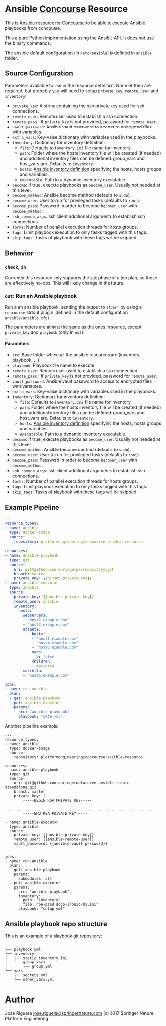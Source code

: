 # Ansible [Concourse](http://concourse.ci) Resource

This is [Ansible](https://www.ansible.com) resource for [Concourse](http://concourse.ci)
to be able to execute Ansible playbooks from concourse.

This a pure Python implementation using the Ansible API. It does not use the binary commands.

The ansible default configuration (in `/etc/ansible`) is defined in `ansible` folder.


## Source Configuration

Parameters available to use in the resource definition. None of then are required, but
probably you will need to setup `private_key`, `remote_user` and `inventory`:

* `private_key`: A string containing the ssh private key used for ssh connections.
* `remote_user`: Remote user used to establish a ssh connection.
* `remote_pass` : If `private_key` is not provided, password for `remote_user`.
* `vault_password`: Ansible vault password to access to encrypted files with variables.
* `extra_vars`: Key-value dictionary with variables used in the playbooks.
* `inventory`: Dictionary for inventory definition:
  * `file`: Defaults to `inventory.ini` file name for inventory. 
  * `path`: Folder where the hosts inventory file will be created (if needed) and additional inventory files can be defined: group_vars and host_vars are. Defaults to `inventory`.
  * `hosts`: [Ansible inventory definition](http://docs.ansible.com/ansible/latest/dev_guide/developing_inventory.html#script-conventions) specifying the hosts, hosts groups and variables.
  * `executable`: Path to a dynamic inventory executable.
* `become`: If true, execute playbooks as `become_user`. Usually not needed at this level.
* `become_method`: Ansible become method (defaults to `sudo`).
* `become_user`: User to run for privileged tasks (defaults to `root`).
* `become_pass`: Password in order to become `becomer_user` with `become_method`.
* `ssh_common_args`: ssh client additional arguments to establish ssh connections.
* `forks`: Number of parallel execution threads for hosts groups.
* `tags`: Limit playbook execution to only tasks tagged with this tags.
* `skip_tags`: Tasks of playbook with these tags will be skipped.


## Behavior

### `check`, `in`

Currently this resource only supports the `put` phase of a job plan, so these
are effectively no-ops. This will likely change in the future.

### `out`: Run an Ansible playbook

Run a an ansible playbook, sending the output to `stderr` by using a `concourse`
stdout plugin (defined in the default configuration `ansible/ansible.cfg`).

The parameters are almost the same as the ones in source, except `private_key`
and `playbook` (only in `out`).

#### Parameters

* `src`: Base folder where all the ansible resources are (inventory, playbook, ...)
* `playbook`: Playbook file name to execute.
* `remote_user`: Remote user used to establish a ssh connection.
* `remote_pass` : If `private_key` is not provided, password for `remote_user`.
* `vault_password`: Ansible vault password to access to encrypted files with variables.
* `extra_vars`: Key-value dictionary with variables used in the playbooks.
* `inventory`: Dictionary for inventory definition:
  * `file`: Defaults to `inventory.ini` file name for inventory. 
  * `path`: Folder where the hosts inventory file will be created (if needed) and additional inventory files can be defined: group_vars and host_vars are. Defaults to `inventory`.
  * `hosts`: [Ansible inventory definition](http://docs.ansible.com/ansible/latest/dev_guide/developing_inventory.html#script-conventions) specifying the hosts, hosts groups and variables.
  * `executable`: Path to a dynamic inventory executable.
* `become`: If true, execute playbooks as `become_user`. Usually not needed at this level.
* `become_method`: Ansible become method (defaults to `sudo`).
* `become_user`: User to run for privileged tasks (defaults to `root`).
* `become_pass`: Password in order to become `becomer_user` with `become_method`.
* `ssh_common_args`: ssh client additional arguments to establish ssh connections.
* `forks`: Number of parallel execution threads for hosts groups.
* `tags`: Limit playbook execution to only tasks tagged with this tags.
* `skip_tags`: Tasks of playbook with these tags will be skipped.


## Example Pipeline

```yml
---
resource_types:
- name: ansible
  type: docker-image
  source:
    repository: platformengineering/concourse-ansible-resource

resources:
- name: ansible-playbook
  type: git
  source:
    uri: git@github.com:springerpe/repository.git
    branch: master
    private_key: {{github-private-key}}
- name: ansible-executor
  type: ansible
  source:
    private_key: {{ansible-private-key}}
    remote_user: ansible
    inventory:
      hosts:
        webservers: 
        - "host2.example.com"
        - "host3.example.com"
        atlanta:
            hosts:
            - "host1.example.com"
            - "host4.example.com"
            - "host5.example.com"
            vars:
              b: false
            children:
            - marietta
        marietta:
        - "host6.example.com"

jobs:
- name: run-ansible
  plan:
  - get: ansible-playbook
  - put: ansible-executor
    params:
      src: "ansible-playbook"
      playbook: "site.yml"
```

Another pipeline example:

```
---
resource_types:
- name: ansible
  type: docker-image
  source:
    repository: platformengineering/concourse-ansible-resource

resources:
- name: ansible-playbook
  type: git
  source:
    uri: git@github.com:springernature/ee-ansible-ironic-standalone.git
    branch: master
    private_key: |
        -----BEGIN RSA PRIVATE KEY-----
        ..................................................................
        -----END RSA PRIVATE KEY-----

- name: ansible-executor
  type: ansible
  source:
    private_key: {{ansible-private-key}}
    remote_user: {{ansible-remote-user}}
    vault_password: {{ansible-vault-password}}


jobs:
- name: run-ansible
  plan:
  - get: ansible-playbook
    params:
      submodules: all
  - put: ansible-executor
    params:
      src: "ansible-playbook"
      inventory:
        path: "inventory"
        file: "pe-prod-dogo-ironic-01.ini"
      playbook: "setup.yml"
```


##  Ansible playbook repo structure

This is an example of a playbook git repository:

```
.
├── playbook.yml
├── inventory
│   ├── static_inventory.ini
│   └── group_vars
│       └── group.yml
└── vars
    ├── secrets.yml
    └── other_vars.yml
```

# Author

Jose Riguera <jose.riguera@springernature.com>
(c) 2017 Springer Nature Platform Engineering




